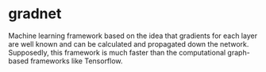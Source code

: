 # gradnet
Machine learning framework based on the idea that gradients for each layer are well known and can be calculated
and propagated down the network. Supposedly, this framework is much faster than the computational graph-based
frameworks like Tensorflow.


